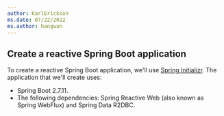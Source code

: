 ```yaml
---
author: KarlErickson
ms.date: 07/22/2022
ms.author: hangwan
---
```


## Create a reactive Spring Boot application

To create a reactive Spring Boot application, we'll use [Spring Initializr](https://start.spring.io/). The application that we'll create uses:

- Spring Boot 2.7.11.
- The following dependencies: Spring Reactive Web (also known as Spring WebFlux) and Spring Data R2DBC.
